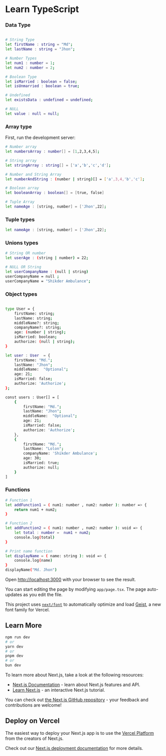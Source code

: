 # Learn TypeScript

### Data Type

```bash

# String Type
let firstName : string = "Md";
let lastName : string = "Jhon";

# Number Types
let num1 : number = 1;
let num2 : number = 2;

# Boolean Type
let isMarried : boolean = false;
let isUnmarried : boolean = true;

# Undefined
let existsData : undefined = undefined;

# NULL
let value : null = null;
```

### Array type

First, run the development server:

```bash
# Number array
let numbersArray : number[] = [1,2,3,4,5];

# String array
let stringArray : string[] = ['a','b','c','d'];

# Number and String Array
let numberAndString : (number | string)[] = ['a',3,4,'b','c'];

# Boolean array
let booleanArray : boolean[] = [true, false]

# Tuple Array
let nameAge : [string, number] = ['Jhon',22];
```

### Tuple types

```bash
let nameAge : [string, number] = ['Jhon',22];
```

### Unions types

```bash
# String OR number
let userAge : (string | number) = 22;

# NULL OR String
let userCompanyName : (null | string)
userCompanyName = null ;
userCompanyName = "Shikder Ambulance";
```

### Object types

```bash

type User = {
    firstName: string;
    lastName: string;
    middleName?: string;
    companyName?: string;
    age: (number | string);
    isMarried: boolean;
    authorize: (null | string);
}

let user : User  = {
    firstName: "Md.";
    lastName: "Jhon";
    middleName:  "Optional";
    age: 21;
    isMarried: false;
    authorize: 'Authorize';
};

const users : User[] = [
    {
        firstName: "Md.";
        lastName: "Jhon";
        middleName:  "Optional";
        age: 21;
        isMarried: false;
        authorize: 'Authorize';
    },
    {
        firstName: "Md.";
        lastName: "Lolon";
        companyName: 'Shikder Ambulance';
        age: 30;
        isMarried: true;
        authorize: null;
    }
]
```

### Functions

```bash
# Function 1
let addFunction1 = ( num1: number , num2: number ): number => {
    return num1 + num2;
}

# Function 2
let addFunction2 = ( num1: number , num2: number ): void => {
    let total : number =  num1 + num2;
    console.log(total)
}

# Print name function
let displayName = ( name: string ): void => {
    console.log(name)
}
displayName("Md. Jhon")

```

Open [http://localhost:3000](http://localhost:3000) with your browser to see the result.

You can start editing the page by modifying `app/page.tsx`. The page auto-updates as you edit the file.

This project uses [`next/font`](https://nextjs.org/docs/app/building-your-application/optimizing/fonts) to automatically optimize and load [Geist](https://vercel.com/font), a new font family for Vercel.

## Learn More

```bash
npm run dev
# or
yarn dev
# or
pnpm dev
# or
bun dev
```

To learn more about Next.js, take a look at the following resources:

- [Next.js Documentation](https://nextjs.org/docs) - learn about Next.js features and API.
- [Learn Next.js](https://nextjs.org/learn) - an interactive Next.js tutorial.

You can check out [the Next.js GitHub repository](https://github.com/vercel/next.js) - your feedback and contributions are welcome!

## Deploy on Vercel

The easiest way to deploy your Next.js app is to use the [Vercel Platform](https://vercel.com/new?utm_medium=default-template&filter=next.js&utm_source=create-next-app&utm_campaign=create-next-app-readme) from the creators of Next.js.

Check out our [Next.js deployment documentation](https://nextjs.org/docs/app/building-your-application/deploying) for more details.

```

```
